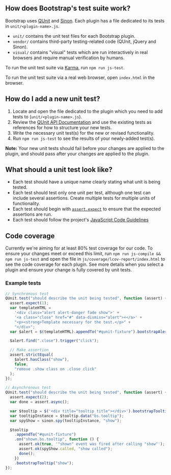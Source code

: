 ## How does Bootstrap's test suite work?

Bootstrap uses [QUnit](https://qunitjs.com/) and [Sinon](https://sinonjs.org/). Each plugin has a file dedicated to its tests in `unit/<plugin-name>.js`.

- `unit/` contains the unit test files for each Bootstrap plugin.
- `vendor/` contains third-party testing-related code (QUnit, jQuery and Sinon).
- `visual/` contains "visual" tests which are run interactively in real browsers and require manual verification by humans.

To run the unit test suite via [Karma](https://karma-runner.github.io/), run `npm run js-test`.

To run the unit test suite via a real web browser, open `index.html` in the browser.

## How do I add a new unit test?

1. Locate and open the file dedicated to the plugin which you need to add tests to (`unit/<plugin-name>.js`).
2. Review the [QUnit API Documentation](https://api.qunitjs.com/) and use the existing tests as references for how to structure your new tests.
3. Write the necessary unit test(s) for the new or revised functionality.
4. Run `npm run js-test` to see the results of your newly-added test(s).

**Note:** Your new unit tests should fail before your changes are applied to the plugin, and should pass after your changes are applied to the plugin.

## What should a unit test look like?

- Each test should have a unique name clearly stating what unit is being tested.
- Each test should test only one unit per test, although one test can include several assertions. Create multiple tests for multiple units of functionality.
- Each test should begin with [`assert.expect`](https://api.qunitjs.com/assert/expect/) to ensure that the expected assertions are run.
- Each test should follow the project's [JavaScript Code Guidelines](https://github.com/twbs/bootstrap/blob/v4-dev/.github/CONTRIBUTING.md#js)

## Code coverage

Currently we're aiming for at least 80% test coverage for our code. To ensure your changes meet or exceed this limit, run `npm run js-compile && npm run js-test` and open the file in `js/coverage/lcov-report/index.html` to see the code coverage for each plugin. See more details when you select a plugin and ensure your change is fully covered by unit tests.

### Example tests

```js
// Synchronous test
QUnit.test("should describe the unit being tested", function (assert) {
  assert.expect(1);
  var templateHTML =
    '<div class="alert alert-danger fade show">' +
    '<a class="close" href="#" data-dismiss="alert">×</a>' +
    "<p><strong>Template necessary for the test.</p>" +
    "</div>";
  var $alert = $(templateHTML).appendTo("#qunit-fixture").bootstrapAlert();

  $alert.find(".close").trigger("click");

  // Make assertion
  assert.strictEqual(
    $alert.hasClass("show"),
    false,
    "remove .show class on .close click"
  );
});

// Asynchronous test
QUnit.test("should describe the unit being tested", function (assert) {
  assert.expect(2);
  var done = assert.async();

  var $tooltip = $('<div title="tooltip title"></div>').bootstrapTooltip();
  var tooltipInstance = $tooltip.data("bs.tooltip");
  var spyShow = sinon.spy(tooltipInstance, "show");

  $tooltip
    .appendTo("#qunit-fixture")
    .on("shown.bs.tooltip", function () {
      assert.ok(true, '"shown" event was fired after calling "show"');
      assert.ok(spyShow.called, "show called");
      done();
    })
    .bootstrapTooltip("show");
});
```
